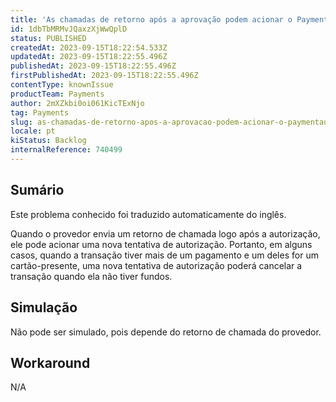 ```yaml
---
title: 'As chamadas de retorno após a aprovação podem acionar o PaymentAuthorizationWorker para tentar novamente o pagamento, o que também pode negá-lo.'
id: 1dbTbMRMvJQaxzXjWwQplD
status: PUBLISHED
createdAt: 2023-09-15T18:22:54.533Z
updatedAt: 2023-09-15T18:22:55.496Z
publishedAt: 2023-09-15T18:22:55.496Z
firstPublishedAt: 2023-09-15T18:22:55.496Z
contentType: knownIssue
productTeam: Payments
author: 2mXZkbi0oi061KicTExNjo
tag: Payments
slug: as-chamadas-de-retorno-apos-a-aprovacao-podem-acionar-o-paymentauthorizationworker-para-tentar-novamente-o-pagamento-o-que-tambem-pode-negalo
locale: pt
kiStatus: Backlog
internalReference: 740499
---
```


## Sumário

<div class="alert alert-info">
  <p>Este problema conhecido foi traduzido automaticamente do inglês.</p>
</div>


Quando o provedor envia um retorno de chamada logo após a autorização, ele pode acionar uma nova tentativa de autorização. Portanto, em alguns casos, quando a transação tiver mais de um pagamento e um deles for um cartão-presente, uma nova tentativa de autorização poderá cancelar a transação quando ela não tiver fundos.

## Simulação


Não pode ser simulado, pois depende do retorno de chamada do provedor.



## Workaround


N/A




